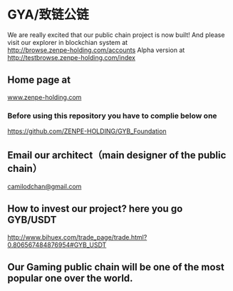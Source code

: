 # GYA/致链公链

We are really excited that our public chain project is now built! 
And please visit our explorer in blockchian system at       
http://browse.zenpe-holding.com/accounts
Alpha version at 
http://testbrowse.zenpe-holding.com/index


## Home page at
www.zenpe-holding.com




### Before using this repository you have to complie below one 
https://github.com/ZENPE-HOLDING/GYB_Foundation 



## Email our architect（main designer of the public chain）
camilodchan@gmail.com


## How to invest our project? here you go GYB/USDT 
http://www.bihuex.com/trade_page/trade.html?0.806567484876954#GYB_USDT 

## Our Gaming public chain will be one of the most popular one over the world.
